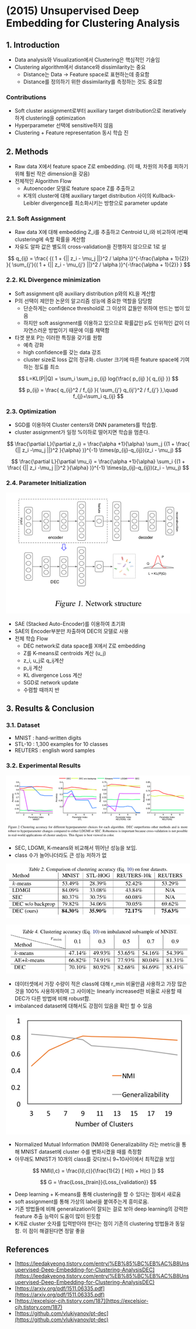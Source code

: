 # \(2015\) Unsupervised Deep Embedding for Clustering Analysis

## 1. Introduction

* Data analysis와 Visualization에서 Clustering은 핵심적인 기술임
* Clustering algorithm에서 distance와 dissimilarity는 중요
  * Distance는 Data -&gt; Feature space로 표현하는데 중요함
  * Distance를 정의하기 위한 dissimilarity를 측정하는 것도 중요함

### Contributions

* Soft cluster assignment로부터 auxiliary target distribution으로 iteratively하게 clustering을 optimization
* Hyperparameter 선택에 sensitive하지 않음
* Clustering + Feature representation 동시 학습 진

## 2. Methods

* Raw data X에서 feature space Z로 embedding. \(이 때, 차원의 저주를 피하기 위해 훨씬 작은 dimension을 갖음\)
* 전체적인 Algorithm Flow
  * Autoencoder 모델로 feature space Z를 추출하고
  * K개의 cluster에 대해 auxiliary target distribution 사이의 Kullback-Leibler divergence를 최소화시키는 방향으로 parameter update

### 2.1. Soft Assignment

* Raw data X에 대해 embedding Z\_i를 추출하고 Centroid U\_i와 비교하여 i번째 clustering에 속할 확률을 계산함
* 자유도 알파 값은 별도의 cross-validation을 진행하지 않으므로 1로 설

$$
q_{ij} = \frac{ {( 1 + {|| z_i - \mu_j ||}^2 / \alpha )}^{-\frac{\alpha + 1}{2}} }{ \sum_{j'}{( 1 + {|| z_i - \mu_{j'} ||}^2 / \alpha )}^{-\frac{\alpha + 1}{2}} }
$$

### 2.2. KL Divergence minimization

* Soft assignment q와 auxiliary distribution p와의 KL을 계산함
* P의 선택이 제안한 논문의 알고리즘 성능에 중요한 역할을 담당함
  * 단순하게는 confidence threshold로 그 이상의 값들만 취하여 만드는 법이 있음
  * 하지만 soft assignment를 이용하고 있으므로 확률값인 p도 인위적인 값이 더 자연스러운 방법이기 때문에 이를 채택함
* 타겟 분포 P는 이러한 특징을 갖기를 원함
  * 예측 강화
  * high confidence를 갖는 data 강조
  * cluster size로 loss 값의 정규화. cluster 크기에 따른 feature space에 기여하는 정도를 최소

$$
L=KL(P||Q) = \sum_i \sum_j p_{ij} log{\frac{ p_{ij} }{ q_{ij} }}
$$

$$
p_{ij} = \frac{  q_{ij}^2 / f_{j}  }{  \sum_{j'} q_{ij'}^2 / f_{j'}  },\quad f_{j}=\sum_i q_{ij}
$$

### 2.3. Optimization

* SGD를 이용하여 Cluster centers와 DNN parameters를 학습함.
* cluster assignment가 일정 %이하로 떨어지면 학습을 멈춘다.

$$
\frac{\partial L}{\partial z_i} = \frac{\alpha +1}{\alpha} \sum_j {(1  + \frac{ {|| z_i -\mu_j ||}^2 }{\alpha}  )}^{-1} \times(p_{ij}-q_{ij})(z_i - \mu_j)
$$

$$
\frac{\partial L}{\partial \mu_i} = \frac{\alpha +1}{\alpha} \sum_i {(1  + \frac{ {|| z_i -\mu_j ||}^2 }{\alpha}  )}^{-1} \times(p_{ij}-q_{ij})(z_i - \mu_j)
$$

### 2.4. Parameter Initialization

![](../../../.gitbook/assets/screenshot-from-2020-04-03-14-48-18.png)

* SAE \(Stacked Auto-Encoder\)를 이용하여 초기화
* SAE의 Encoder부분만 차출하여 DEC의 모델로 사용
* 전체 학습 Flow
  * DEC network로 data space를 X에서 Z로 embedding
  * Z를 K-means로 centroids 계산 \(u\_j\)
  * z\_i, u\_j로 q\_ij계산
  * p\_ij 계산
  * KL divergence Loss 계산
  * SGD로 network update
  * 수렴할 때까지 반

## 3. Results & Conclusion

### 3.1. Dataset

* MNIST : hand-written digits
* STL-10 : 1,300 examples for 10 classes
* REUTERS : english word samples

### 3.2. Experimental Results

![](../../../.gitbook/assets/screenshot-from-2020-04-06-09-37-01.png)

* SEC, LDGMI, K-means와 비교해서 뛰어난 성능을 보임.
* class 수가 늘어나더라도 큰 성능 저하가 없

![](../../../.gitbook/assets/screenshot-from-2020-04-06-09-37-06.png)

![](../../../.gitbook/assets/screenshot-from-2020-04-06-09-51-39.png)

* 데이터셋에서 가장 수량이 적은 class에 대해 r\_min 비율만큼 사용하고 가장 많은 것을 100% 사용하게하여 그 사이에는 linearly increased한 비율로 사용할 때 DEC가 다른 방법에 비해 robust함.
* imbalanced dataset에 대해서도 강점이 있음을 확인 할 수 있음

![](../../../.gitbook/assets/screenshot-from-2020-04-06-09-55-30.png)

* Normalized Mutual Information \(NMI\)와 Generalizability 라는 metric을 통해 MNIST dataset에 cluster 수를 변화시켰을 때를 측정함
* 아무래도 MNIST가 10개의 class를 갖다보니 9~10사이에서 최적값을 보임

$$
NMI(l,c) = \frac{I(l,c)}{\frac{1}{2} [ H(l) + H(c) ]}
$$

$$
G = \frac{Loss_{train}}{Loss_{validation}}
$$

* Deep learning + K-means를 통해 clustering을 할 수 있다는 점에서 새로움
* soft assignment를 통해 가상의 label을 붙여주는게 흥미로움.
* 기존 방법들에 비해 generalization이 잘되는 걸로 보아 deep learning의 강력한 feature 추출 능력이 도움이 많이 된듯함
* K개로 cluster 숫자를 입력받아야 한다는 점이 기존의 clustering 방법들과 동일함. 이 점이 해결된다면 정말 좋을

## References

* [https://leedakyeong.tistory.com/entry/%EB%85%BC%EB%AC%B8Unsupervised-Deep-Embedding-for-Clustering-AnalysisDEC](https://leedakyeong.tistory.com/entry/%EB%85%BC%EB%AC%B8Unsupervised-Deep-Embedding-for-Clustering-AnalysisDEC)
* [https://arxiv.org/pdf/1511.06335.pdf](https://arxiv.org/pdf/1511.06335.pdf)
* [https://excelsior-cjh.tistory.com/187](https://excelsior-cjh.tistory.com/187)
* [https://github.com/vlukiyanov/pt-dec](https://github.com/vlukiyanov/pt-dec)



